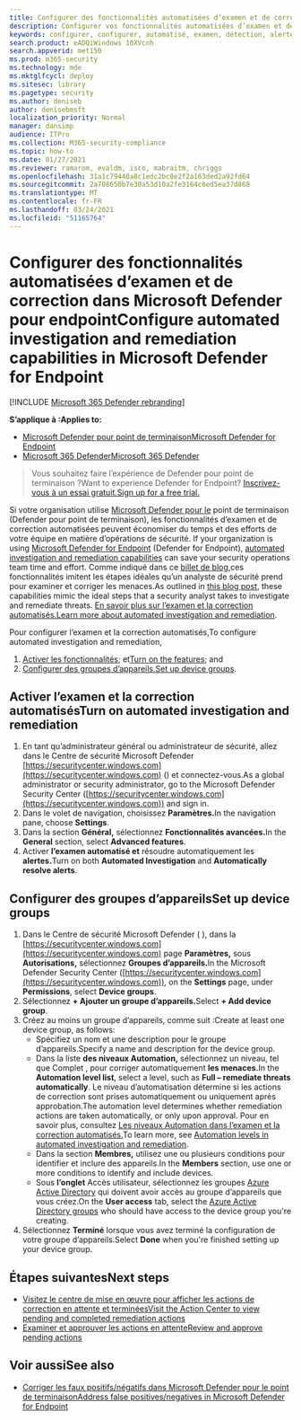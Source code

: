 ```yaml
---
title: Configurer des fonctionnalités automatisées d’examen et de correction
description: Configurer vos fonctionnalités automatisées d’examen et de correction dans Microsoft Defender pour le point de terminaison.
keywords: configurer, configurer, automatisé, examen, détection, alertes, correction, réponse
search.product: eADQiWindows 10XVcnh
search.appverid: met150
ms.prod: m365-security
ms.technology: mde
ms.mktglfcycl: deploy
ms.sitesec: library
ms.pagetype: security
ms.author: deniseb
author: denisebmsft
localization_priority: Normal
manager: dansimp
audience: ITPro
ms.collection: M365-security-compliance
ms.topic: how-to
ms.date: 01/27/2021
ms.reviewer: ramarom, evaldm, isco, mabraitm, chriggs
ms.openlocfilehash: 31a1c79440a8c1edc2bc8e2f2a163ded2a92fd64
ms.sourcegitcommit: 2a708650b7e30a53d10a2fe3164c6ed5ea37d868
ms.translationtype: MT
ms.contentlocale: fr-FR
ms.lasthandoff: 03/24/2021
ms.locfileid: "51165764"
---
```

# <a name="configure-automated-investigation-and-remediation-capabilities-in-microsoft-defender-for-endpoint"></a><span data-ttu-id="52d35-104">Configurer des fonctionnalités automatisées d’examen et de correction dans Microsoft Defender pour endpoint</span><span class="sxs-lookup"><span data-stu-id="52d35-104">Configure automated investigation and remediation capabilities in Microsoft Defender for Endpoint</span></span>

[!INCLUDE [Microsoft 365 Defender rebranding](../../includes/microsoft-defender.md)]

<span data-ttu-id="52d35-105">**S’applique à :**</span><span class="sxs-lookup"><span data-stu-id="52d35-105">**Applies to:**</span></span>
- [<span data-ttu-id="52d35-106">Microsoft Defender pour point de terminaison</span><span class="sxs-lookup"><span data-stu-id="52d35-106">Microsoft Defender for Endpoint</span></span>](https://go.microsoft.com/fwlink/p/?linkid=2154037)
- [<span data-ttu-id="52d35-107">Microsoft 365 Defender</span><span class="sxs-lookup"><span data-stu-id="52d35-107">Microsoft 365 Defender</span></span>](https://go.microsoft.com/fwlink/?linkid=2118804)

><span data-ttu-id="52d35-108">Vous souhaitez faire l’expérience de Defender pour point de terminaison ?</span><span class="sxs-lookup"><span data-stu-id="52d35-108">Want to experience Defender for Endpoint?</span></span> [<span data-ttu-id="52d35-109">Inscrivez-vous à un essai gratuit.</span><span class="sxs-lookup"><span data-stu-id="52d35-109">Sign up for a free trial.</span></span>](https://www.microsoft.com/microsoft-365/windows/microsoft-defender-atp?ocid=docs-wdatp-assignaccess-abovefoldlink)

<span data-ttu-id="52d35-110">Si votre organisation utilise [Microsoft Defender pour le](https://docs.microsoft.com/windows/security/threat-protection/) point de terminaison (Defender pour point de terminaison), les fonctionnalités d’examen et de correction automatisées peuvent économiser du temps et des efforts de votre équipe en matière d’opérations de sécurité. [](https://docs.microsoft.com/microsoft-365/security/defender-endpoint/automated-investigations)</span><span class="sxs-lookup"><span data-stu-id="52d35-110">If your organization is using [Microsoft Defender for Endpoint](https://docs.microsoft.com/windows/security/threat-protection/) (Defender for Endpoint), [automated investigation and remediation capabilities](https://docs.microsoft.com/microsoft-365/security/defender-endpoint/automated-investigations) can save your security operations team time and effort.</span></span> <span data-ttu-id="52d35-111">Comme indiqué dans ce [billet de blog,](https://techcommunity.microsoft.com/t5/microsoft-defender-atp/enhance-your-soc-with-microsoft-defender-atp-automatic/ba-p/848946)ces fonctionnalités imitent les étapes idéales qu’un analyste de sécurité prend pour examiner et corriger les menaces.</span><span class="sxs-lookup"><span data-stu-id="52d35-111">As outlined in [this blog post](https://techcommunity.microsoft.com/t5/microsoft-defender-atp/enhance-your-soc-with-microsoft-defender-atp-automatic/ba-p/848946), these capabilities mimic the ideal steps that a security analyst takes to investigate and remediate threats.</span></span> <span data-ttu-id="52d35-112">[En savoir plus sur l’examen et la correction automatisés.](https://docs.microsoft.com/microsoft-365/security/defender-endpoint/automated-investigations)</span><span class="sxs-lookup"><span data-stu-id="52d35-112">[Learn more about automated investigation and remediation](https://docs.microsoft.com/microsoft-365/security/defender-endpoint/automated-investigations).</span></span> 

<span data-ttu-id="52d35-113">Pour configurer l’examen et la correction automatisés,</span><span class="sxs-lookup"><span data-stu-id="52d35-113">To configure automated investigation and remediation,</span></span>
1. <span data-ttu-id="52d35-114">[Activer les fonctionnalités](#turn-on-automated-investigation-and-remediation); et</span><span class="sxs-lookup"><span data-stu-id="52d35-114">[Turn on the features](#turn-on-automated-investigation-and-remediation); and</span></span> 
2. <span data-ttu-id="52d35-115">[Configurer des groupes d’appareils.](#set-up-device-groups)</span><span class="sxs-lookup"><span data-stu-id="52d35-115">[Set up device groups](#set-up-device-groups).</span></span>

## <a name="turn-on-automated-investigation-and-remediation"></a><span data-ttu-id="52d35-116">Activer l’examen et la correction automatisés</span><span class="sxs-lookup"><span data-stu-id="52d35-116">Turn on automated investigation and remediation</span></span>

1. <span data-ttu-id="52d35-117">En tant qu’administrateur général ou administrateur de sécurité, allez dans le Centre de sécurité Microsoft Defender [https://securitycenter.windows.com](https://securitycenter.windows.com) () et connectez-vous.</span><span class="sxs-lookup"><span data-stu-id="52d35-117">As a global administrator or security administrator, go to the Microsoft Defender Security Center ([https://securitycenter.windows.com](https://securitycenter.windows.com)) and sign in.</span></span>
2. <span data-ttu-id="52d35-118">Dans le volet de navigation, choisissez **Paramètres.**</span><span class="sxs-lookup"><span data-stu-id="52d35-118">In the navigation pane, choose **Settings**.</span></span>
3. <span data-ttu-id="52d35-119">Dans la section **Général,** sélectionnez **Fonctionnalités avancées.**</span><span class="sxs-lookup"><span data-stu-id="52d35-119">In the **General** section, select **Advanced features**.</span></span>
4. <span data-ttu-id="52d35-120">Activer **l’examen automatisé et** résoudre automatiquement les **alertes.**</span><span class="sxs-lookup"><span data-stu-id="52d35-120">Turn on both **Automated Investigation** and **Automatically resolve alerts**.</span></span>

## <a name="set-up-device-groups"></a><span data-ttu-id="52d35-121">Configurer des groupes d’appareils</span><span class="sxs-lookup"><span data-stu-id="52d35-121">Set up device groups</span></span>

1. <span data-ttu-id="52d35-122">Dans le Centre de sécurité Microsoft Defender ( ), dans la [https://securitycenter.windows.com](https://securitycenter.windows.com) page **Paramètres,** sous **Autorisations,** sélectionnez **Groupes d’appareils.**</span><span class="sxs-lookup"><span data-stu-id="52d35-122">In the Microsoft Defender Security Center ([https://securitycenter.windows.com](https://securitycenter.windows.com)), on the **Settings** page, under **Permissions**, select **Device groups**.</span></span>
2. <span data-ttu-id="52d35-123">Sélectionnez **+ Ajouter un groupe d’appareils.**</span><span class="sxs-lookup"><span data-stu-id="52d35-123">Select **+ Add device group**.</span></span>
3. <span data-ttu-id="52d35-124">Créez au moins un groupe d’appareils, comme suit :</span><span class="sxs-lookup"><span data-stu-id="52d35-124">Create at least one device group, as follows:</span></span>
   - <span data-ttu-id="52d35-125">Spécifiez un nom et une description pour le groupe d’appareils.</span><span class="sxs-lookup"><span data-stu-id="52d35-125">Specify a name and description for the device group.</span></span>
   - <span data-ttu-id="52d35-126">Dans la liste **des niveaux Automation,** sélectionnez un niveau, tel que Complet , pour corriger automatiquement **les menaces.**</span><span class="sxs-lookup"><span data-stu-id="52d35-126">In the **Automation level list**, select a level, such as **Full – remediate threats automatically**.</span></span> <span data-ttu-id="52d35-127">Le niveau d’automatisation détermine si les actions de correction sont prises automatiquement ou uniquement après approbation.</span><span class="sxs-lookup"><span data-stu-id="52d35-127">The automation level determines whether remediation actions are taken automatically, or only upon approval.</span></span> <span data-ttu-id="52d35-128">Pour en savoir plus, consultez [Les niveaux Automation dans l’examen et la correction automatisés.](automation-levels.md)</span><span class="sxs-lookup"><span data-stu-id="52d35-128">To learn more, see [Automation levels in automated investigation and remediation](automation-levels.md).</span></span>
   - <span data-ttu-id="52d35-129">Dans la section **Membres,** utilisez une ou plusieurs conditions pour identifier et inclure des appareils.</span><span class="sxs-lookup"><span data-stu-id="52d35-129">In the **Members** section, use one or more conditions to identify and include devices.</span></span>
   - <span data-ttu-id="52d35-130">Sous **l’onglet** Accès utilisateur, sélectionnez les groupes [Azure Active Directory](https://docs.microsoft.com/azure/active-directory/fundamentals/active-directory-manage-groups?context=azure/active-directory/users-groups-roles/context/ugr-context) qui doivent avoir accès au groupe d’appareils que vous créez.</span><span class="sxs-lookup"><span data-stu-id="52d35-130">On the **User access** tab, select the [Azure Active Directory groups](https://docs.microsoft.com/azure/active-directory/fundamentals/active-directory-manage-groups?context=azure/active-directory/users-groups-roles/context/ugr-context) who should have access to the device group you're creating.</span></span>
4. <span data-ttu-id="52d35-131">Sélectionnez **Terminé** lorsque vous avez terminé la configuration de votre groupe d’appareils.</span><span class="sxs-lookup"><span data-stu-id="52d35-131">Select **Done** when you're finished setting up your device group.</span></span>

## <a name="next-steps"></a><span data-ttu-id="52d35-132">Étapes suivantes</span><span class="sxs-lookup"><span data-stu-id="52d35-132">Next steps</span></span>

- [<span data-ttu-id="52d35-133">Visitez le centre de mise en œuvre pour afficher les actions de correction en attente et terminées</span><span class="sxs-lookup"><span data-stu-id="52d35-133">Visit the Action Center to view pending and completed remediation actions</span></span>](https://docs.microsoft.com/microsoft-365/security/defender-endpoint/auto-investigation-action-center#the-action-center)
- [<span data-ttu-id="52d35-134">Examiner et approuver les actions en attente</span><span class="sxs-lookup"><span data-stu-id="52d35-134">Review and approve pending actions</span></span>](https://docs.microsoft.com/microsoft-365/security/defender-endpoint/manage-auto-investigation)

## <a name="see-also"></a><span data-ttu-id="52d35-135">Voir aussi</span><span class="sxs-lookup"><span data-stu-id="52d35-135">See also</span></span>

- [<span data-ttu-id="52d35-136">Corriger les faux positifs/négatifs dans Microsoft Defender pour le point de terminaison</span><span class="sxs-lookup"><span data-stu-id="52d35-136">Address false positives/negatives in Microsoft Defender for Endpoint</span></span>](defender-endpoint-false-positives-negatives.md)
